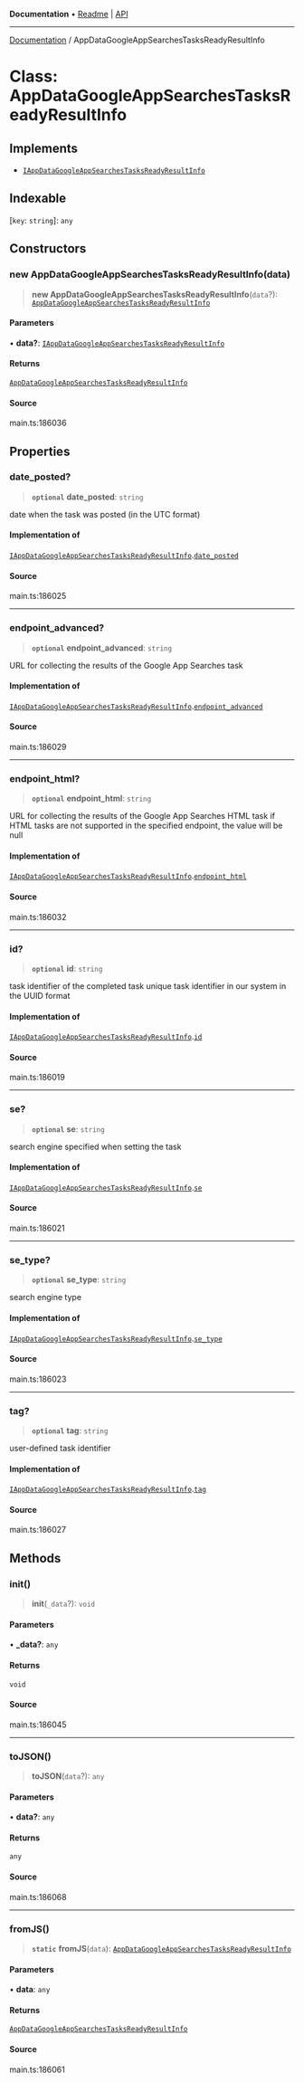 **Documentation** • [Readme](../README.md) \| [API](../globals.md)

***

[Documentation](../README.md) / AppDataGoogleAppSearchesTasksReadyResultInfo

# Class: AppDataGoogleAppSearchesTasksReadyResultInfo

## Implements

- [`IAppDataGoogleAppSearchesTasksReadyResultInfo`](../interfaces/IAppDataGoogleAppSearchesTasksReadyResultInfo.md)

## Indexable

 \[`key`: `string`\]: `any`

## Constructors

### new AppDataGoogleAppSearchesTasksReadyResultInfo(data)

> **new AppDataGoogleAppSearchesTasksReadyResultInfo**(`data`?): [`AppDataGoogleAppSearchesTasksReadyResultInfo`](AppDataGoogleAppSearchesTasksReadyResultInfo.md)

#### Parameters

• **data?**: [`IAppDataGoogleAppSearchesTasksReadyResultInfo`](../interfaces/IAppDataGoogleAppSearchesTasksReadyResultInfo.md)

#### Returns

[`AppDataGoogleAppSearchesTasksReadyResultInfo`](AppDataGoogleAppSearchesTasksReadyResultInfo.md)

#### Source

main.ts:186036

## Properties

### date\_posted?

> **`optional`** **date\_posted**: `string`

date when the task was posted (in the UTC format)

#### Implementation of

[`IAppDataGoogleAppSearchesTasksReadyResultInfo`](../interfaces/IAppDataGoogleAppSearchesTasksReadyResultInfo.md).[`date_posted`](../interfaces/IAppDataGoogleAppSearchesTasksReadyResultInfo.md#date_posted)

#### Source

main.ts:186025

***

### endpoint\_advanced?

> **`optional`** **endpoint\_advanced**: `string`

URL for collecting the results of the Google App Searches task

#### Implementation of

[`IAppDataGoogleAppSearchesTasksReadyResultInfo`](../interfaces/IAppDataGoogleAppSearchesTasksReadyResultInfo.md).[`endpoint_advanced`](../interfaces/IAppDataGoogleAppSearchesTasksReadyResultInfo.md#endpoint_advanced)

#### Source

main.ts:186029

***

### endpoint\_html?

> **`optional`** **endpoint\_html**: `string`

URL for collecting the results of the Google App Searches HTML task
if HTML tasks are not supported in the specified endpoint, the value will be null

#### Implementation of

[`IAppDataGoogleAppSearchesTasksReadyResultInfo`](../interfaces/IAppDataGoogleAppSearchesTasksReadyResultInfo.md).[`endpoint_html`](../interfaces/IAppDataGoogleAppSearchesTasksReadyResultInfo.md#endpoint_html)

#### Source

main.ts:186032

***

### id?

> **`optional`** **id**: `string`

task identifier of the completed task
unique task identifier in our system in the UUID format

#### Implementation of

[`IAppDataGoogleAppSearchesTasksReadyResultInfo`](../interfaces/IAppDataGoogleAppSearchesTasksReadyResultInfo.md).[`id`](../interfaces/IAppDataGoogleAppSearchesTasksReadyResultInfo.md#id)

#### Source

main.ts:186019

***

### se?

> **`optional`** **se**: `string`

search engine specified when setting the task

#### Implementation of

[`IAppDataGoogleAppSearchesTasksReadyResultInfo`](../interfaces/IAppDataGoogleAppSearchesTasksReadyResultInfo.md).[`se`](../interfaces/IAppDataGoogleAppSearchesTasksReadyResultInfo.md#se)

#### Source

main.ts:186021

***

### se\_type?

> **`optional`** **se\_type**: `string`

search engine type

#### Implementation of

[`IAppDataGoogleAppSearchesTasksReadyResultInfo`](../interfaces/IAppDataGoogleAppSearchesTasksReadyResultInfo.md).[`se_type`](../interfaces/IAppDataGoogleAppSearchesTasksReadyResultInfo.md#se_type)

#### Source

main.ts:186023

***

### tag?

> **`optional`** **tag**: `string`

user-defined task identifier

#### Implementation of

[`IAppDataGoogleAppSearchesTasksReadyResultInfo`](../interfaces/IAppDataGoogleAppSearchesTasksReadyResultInfo.md).[`tag`](../interfaces/IAppDataGoogleAppSearchesTasksReadyResultInfo.md#tag)

#### Source

main.ts:186027

## Methods

### init()

> **init**(`_data`?): `void`

#### Parameters

• **\_data?**: `any`

#### Returns

`void`

#### Source

main.ts:186045

***

### toJSON()

> **toJSON**(`data`?): `any`

#### Parameters

• **data?**: `any`

#### Returns

`any`

#### Source

main.ts:186068

***

### fromJS()

> **`static`** **fromJS**(`data`): [`AppDataGoogleAppSearchesTasksReadyResultInfo`](AppDataGoogleAppSearchesTasksReadyResultInfo.md)

#### Parameters

• **data**: `any`

#### Returns

[`AppDataGoogleAppSearchesTasksReadyResultInfo`](AppDataGoogleAppSearchesTasksReadyResultInfo.md)

#### Source

main.ts:186061
